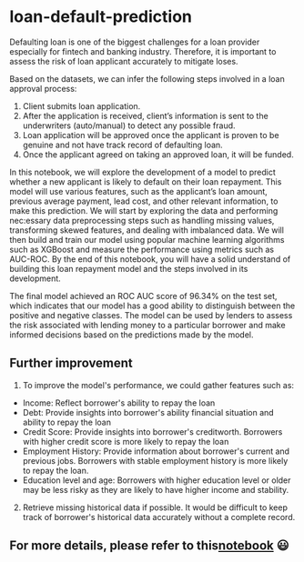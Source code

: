 # loan-default-prediction
Defaulting loan is one of the biggest challenges for a loan provider especially for fintech and banking industry. Therefore, it is important to assess the risk of loan applicant accurately to mitigate loses. 

Based on the datasets, we can infer the following steps involved in a loan approval process:

1.   Client submits loan application.
2.   After the application is received, client’s information is sent to the underwriters (auto/manual) to detect any possible fraud.
3. Loan application will be approved once the applicant is proven to be genuine and not have track record of defaulting loan.
4. Once the applicant agreed on taking an approved loan, it will be funded.

In this notebook, we will explore the development of a model to predict whether a new applicant is likely to default on their loan repayment. This model will use various features, such as the applicant’s loan amount, previous average payment, lead cost, and other relevant information, to make this prediction. We will start by exploring the data and performing nec:essary data preprocessing steps such as handling missing values, transforming skewed features, and dealing with imbalanced data. We will then build and train our model using popular machine learning algorithms such as XGBoost and measure the performance using metrics such as AUC-ROC. By the end of this notebook, you will have a solid understand of building this loan repayment model and the steps involved in its development.

The final model achieved an ROC AUC score of 96.34% on the test set, which indicates that our model has a good ability to distinguish between the positive and negative classes. The model can be used by lenders to assess the risk associated with lending money to a particular borrower and make informed decisions based on the predictions made by the model.

## Further improvement
1. To improve the model's performance, we could gather features such as:
  *   Income: Reflect borrower's ability to repay the loan
  *   Debt: Provide insights into borrower's ability financial situation and ability to repay the loan
  *   Credit Score: Provide insights into borrower's creditworth. Borrowers with higher credit score is more likely to repay the loan
  *   Employment History: Provide information about borrower's current and previous jobs. Borrowers with stable employment history is more likely to repay the loan.
  *   Education level and age: Borrowers with higher education level or older may be less risky as they are likely to have higher income and stability.

2. Retrieve missing historical data if possible. It would be difficult to keep track of borrower's historical data accurately without a complete record.

## For more details, please refer to this[notebook](https://github.com/yylam-ai/loan-default-prediction/blob/main/prediction.ipynb) 😃
